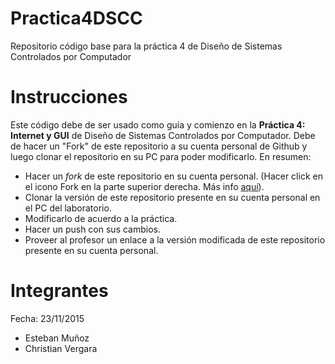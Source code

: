 # Practica4DSCC
Repositorio código base para la práctica 4 de Diseño de Sistemas Controlados por Computador

# Instrucciones
Este código debe de ser usado como guía y comienzo en la **Práctica 4: Internet y GUI** de Diseño de Sistemas Controlados por Computador. Debe de hacer un "Fork" de este repositorio a su cuenta personal de Github y luego clonar el repositorio en su PC para poder modificarlo. En resumen:
* Hacer un *fork* de este repositorio en su cuenta personal. (Hacer click en el icono Fork en la parte superior derecha. Más info [aquí](https://help.github.com/articles/fork-a-repo/)). 
* Clonar la versión de este repositorio presente en su cuenta personal en el PC del laboratorio.
* Modificarlo de acuerdo a la práctica.
* Hacer un push con sus cambios.
* Proveer al profesor un enlace a la versión modificada de este repositorio presente en su cuenta personal.

# Integrantes
Fecha: 23/11/2015
* Esteban Muñoz
* Christian Vergara
